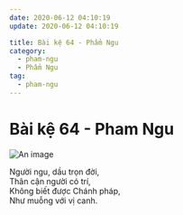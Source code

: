 ```yaml
---
date: 2020-06-12 04:10:19
update: 2020-06-12 04:10:19

title: Bài kệ 64 - Phẩm Ngu
category:
  - pham-ngu
  - Phẩm Ngu
tag:
  - pham-ngu
---
```


# Bài kệ 64 - Pham Ngu

![An image](/img/pham-ngu/pham-ngu-064.jpg)

Người ngu, dầu trọn đời,<br>Thân cận người có trí,<br>Không biết được Chánh pháp,<br>Như muỗng với vị canh.<br>
